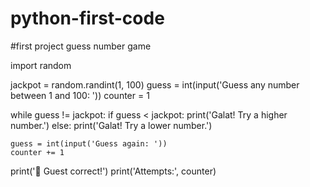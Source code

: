 # python-first-code
#first project guess number game

import random

jackpot = random.randint(1, 100)
guess = int(input('Guess any number between 1 and 100: '))
counter = 1

while guess != jackpot:
    if guess < jackpot:
        print('Galat! Try a higher number.')
    else:
        print('Galat! Try a lower number.')

    guess = int(input('Guess again: '))
    counter += 1

print('🎉 Guest correct!')
print('Attempts:', counter)


